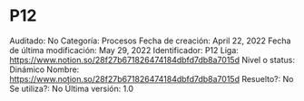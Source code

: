# P12

Auditado: No
Categoría: Procesos
Fecha de creación: April 22, 2022
Fecha de última modificación: May 29, 2022
Identificador: P12
Liga: https://www.notion.so/28f27b671826474184dbfd7db8a7015d 
Nivel o status: Dinámico
Nombre: https://www.notion.so/28f27b671826474184dbfd7db8a7015d 
Resuelto?: No
Se utiliza?: No
Última versión: 1.0